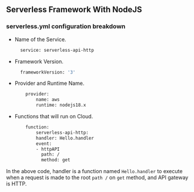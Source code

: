 ## Serverless Framework With NodeJS

### serverless.yml configuration breakdown

* Name of the Service.

    ```bash
      service: serverless-api-http
    ```

* Framework Version.

    ```bash
      frameworkVersion: '3'
    ```

* Provider and Runtime Name.

    ```bash
        provider:
            name: aws
            runtime: nodejs18.x
    ```
* Functions that will run on Cloud.

    ```bash
        function:
            serverless-api-http:
            handler: Hello.handler
            event: 
            - httpAPI
              path: /
              method: get
    ```
    
In the above code, handler is a function named `Hello.handler` to execute when a request is made to the root `path /` on `get` method, and API gateway is HTTP.
     
